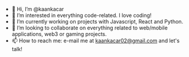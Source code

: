 - 👋 Hi, I’m @kaankacar
- 👀 I’m interested in everything code-related. I love coding!
- 🌱 I’m currently working on projects with Javascript, React and Python.
- 💞️ I’m looking to collaborate on everything related to web/mobile applications, web3 or gaming projects.
- 📫 How to reach me: e-mail me at kaankacar02@gmail.com and let's talk!

